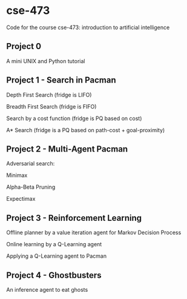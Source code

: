# cse-473
Code for the course cse-473: introduction to artificial intelligence

## Project 0
A mini UNIX and Python tutorial

## Project 1 - Search in Pacman
Depth First Search (fridge is LIFO)

Breadth First Search (fridge is FIFO)

Search by a cost function (fridge is PQ based on cost)

A* Search (fridge is a PQ based on path-cost + goal-proximity)

## Project 2 - Multi-Agent Pacman
Adversarial search:

Minimax

Alpha-Beta Pruning

Expectimax

## Project 3 - Reinforcement Learning
Offline planner by a value iteration agent for Markov Decision Process

Online learning by a Q-Learning agent

Applying a Q-Learning agent to Pacman

## Project 4 - Ghostbusters
An inference agent to eat ghosts